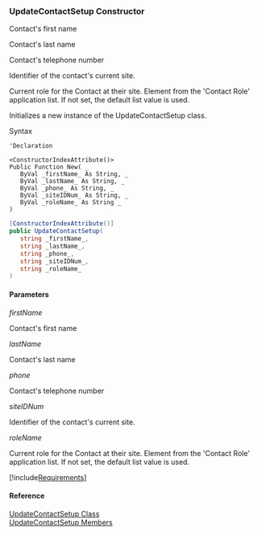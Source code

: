 ﻿### UpdateContactSetup Constructor

Contact's first name

Contact's last name

Contact's telephone number

Identifier of the contact's current site.

Current role for the Contact at their site. Element from the 'Contact Role' application list. If not set, the default list value is used.

Initializes a new instance of the UpdateContactSetup class.

Syntax

```vbnet
'Declaration

<ConstructorIndexAttribute()>
Public Function New( _
   ByVal _firstName_ As String, _
   ByVal _lastName_ As String, _
   ByVal _phone_ As String, _
   ByVal _siteIDNum_ As String, _
   ByVal _roleName_ As String _
)
```

```csharp
[ConstructorIndexAttribute()]
public UpdateContactSetup( 
   string _firstName_,
   string _lastName_,
   string _phone_,
   string _siteIDNum_,
   string _roleName_
)
```

#### Parameters

_firstName_

Contact's first name

_lastName_

Contact's last name

_phone_

Contact's telephone number

_siteIDNum_

Identifier of the contact's current site.

_roleName_

Current role for the Contact at their site. Element from the 'Contact Role' application list. If not set, the default list value is used.

[!include[Requirements](../partials/requirements.md)]

#### Reference

[UpdateContactSetup Class](FChoice.Toolkits.Clarify~FChoice.Toolkits.Clarify.Interfaces.UpdateContactSetup.md)  
[UpdateContactSetup Members](FChoice.Toolkits.Clarify~FChoice.Toolkits.Clarify.Interfaces.UpdateContactSetup_members.md)